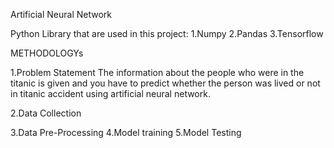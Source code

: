 Artificial Neural Network


Python Library that are used in this project:
1.Numpy
2.Pandas
3.Tensorflow

METHODOLOGYs

1.Problem Statement
The information about the people who were in the titanic is given and you have to predict whether the person was lived or not in titanic accident using artificial neural network.

2.Data Collection

3.Data Pre-Processing
4.Model training
5.Model Testing
